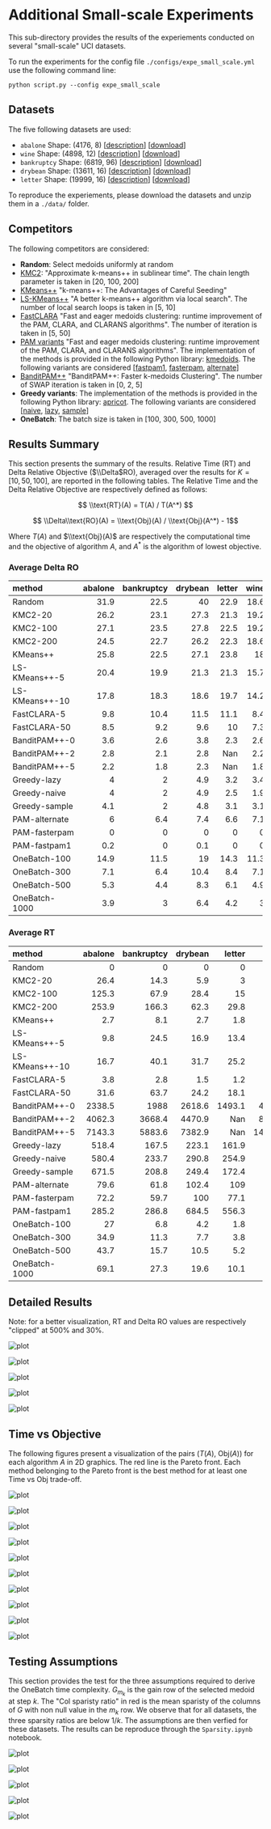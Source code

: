 # Additional Small-scale Experiments

This sub-directory provides the results of the experiements conducted on several "small-scale" UCI datasets.

To run the experiments for the config file `./configs/expe_small_scale.yml` use the following command line:
```
python script.py --config expe_small_scale
```

## Datasets

The five following datasets are used:
 - ``abalone`` Shape: (4176, 8) [[description](https://archive.ics.uci.edu/dataset/1/abalone)] [[download](https://archive.ics.uci.edu/static/public/1/abalone.zip)] 
 - ``wine`` Shape: (4898, 12) [[description](https://archive.ics.uci.edu/dataset/186/wine+quality)]  [[download](https://archive.ics.uci.edu/static/public/186/wine+quality.zip)]
 - ``bankruptcy`` Shape: (6819, 96) [[description](https://archive.ics.uci.edu/dataset/572/taiwanese+bankruptcy+prediction)] [[download](https://archive.ics.uci.edu/static/public/572/taiwanese+bankruptcy+prediction.zip)]
 - ``drybean`` Shape: (13611, 16) [[description](https://archive.ics.uci.edu/dataset/602/dry+bean+dataset)] [[download](https://archive.ics.uci.edu/static/public/602/dry+bean+dataset.zip)]
 - ``letter`` Shape: (19999, 16) [[description](https://archive.ics.uci.edu/dataset/59/letter+recognition)] [[download](https://archive.ics.uci.edu/static/public/59/letter+recognition.zip)]

To reproduce the experiements, please download the datasets and unzip them in a ``./data/`` folder.

## Competitors

The following competitors are considered:
 - **Random**: Select medoids uniformly at random
 - [KMC2](https://ojs.aaai.org/index.php/AAAI/article/view/10259/10118): "Approximate k-means++ in sublinear time". The chain length parameter is taken in [20, 100, 200]
 - [KMeans++](https://theory.stanford.edu/~sergei/papers/kMeansPP-soda.pdf) "k-means++: The Advantages of Careful Seeding"
 - [LS-KMeans++](https://proceedings.mlr.press/v97/lattanzi19a/lattanzi19a.pdf) "A better k-means++ algorithm via local search". The number of local search loops is taken in [5, 10]
 - [FastCLARA](https://www.sciencedirect.com/science/article/pii/S0306437921000557) "Fast and eager medoids clustering: runtime improvement of the PAM, CLARA, and CLARANS algorithms". The number of iteration is taken in [5, 50]
 - [PAM variants](https://www.sciencedirect.com/science/article/pii/S0306437921000557) "Fast and eager medoids clustering: runtime improvement of the PAM, CLARA, and CLARANS algorithms". The implementation of the methods is provided in the following Python library: [kmedoids](https://github.com/kno10/python-kmedoids). The following variants are considered [[fastpam1](https://python-kmedoids.readthedocs.io/en/latest/#fastpam1), [fasterpam](https://python-kmedoids.readthedocs.io/en/latest/#fasterpam), [alternate](https://python-kmedoids.readthedocs.io/en/latest/#alternating-k-medoids-k-means-style)]
 - [BanditPAM++](https://arxiv.org/abs/2310.18844) "BanditPAM++: Faster k-medoids Clustering". The number of SWAP iteration is taken in [0, 2, 5]
 - **Greedy variants**: The implementation of the methods is provided in the following Python library: [apricot](https://github.com/jmschrei/apricot). The following variants are considered [[naive](https://apricot-select.readthedocs.io/en/latest/optimizers/naive.html), [lazy](https://apricot-select.readthedocs.io/en/latest/optimizers/lazy.html), [sample](https://apricot-select.readthedocs.io/en/latest/optimizers/sample.html)]
 - **OneBatch**: The batch size is taken in [100, 300, 500, 1000]

## Results Summary

This section presents the summary of the results. Relative Time (RT) and Delta Relative Objective ($\\Delta$RO), averaged over the results for $K = [10, 50, 100]$, are reported in the following tables. The Relative Time and the Delta Relative Objective are respectively defined as follows:

$$ \\text{RT}(A) = T(A) / T(A^*) $$

$$ \\Delta\\text{RO}(A) = \\text{Obj}(A) / \\text{Obj}(A^*) - 1$$

Where $T(A)$ and $\\text{Obj}(A)$ are respectively the computational time and the objective of algorithm $A$, and $A^*$ is the algorithm of lowest objective.

### Average Delta RO
| method         |   abalone |   bankruptcy |   drybean |   letter |   wine |
|:---------------|----------:|-------------:|----------:|---------:|-------:|
| Random         |      31.9 |         22.5 |      40   |     22.9 |   18.6 |
| KMC2-20        |      26.2 |         23.1 |      27.3 |     21.3 |   19.2 |
| KMC2-100       |      27.1 |         23.5 |      27.8 |     22.5 |   19.2 |
| KMC2-200       |      24.5 |         22.7 |      26.2 |     22.3 |   18.6 |
| KMeans++       |      25.8 |         22.5 |      27.1 |     23.8 |   18   |
| LS-KMeans++-5  |      20.4 |         19.9 |      21.3 |     21.3 |   15.7 |
| LS-KMeans++-10 |      17.8 |         18.3 |      18.6 |     19.7 |   14.2 |
| FastCLARA-5    |       9.8 |         10.4 |      11.5 |     11.1 |    8.4 |
| FastCLARA-50   |       8.5 |          9.2 |       9.6 |     10   |    7.3 |
| BanditPAM++-0  |       3.6 |          2.6 |       3.8 |      2.3 |    2.6 |
| BanditPAM++-2  |       2.8 |          2.1 |       2.8 |    Nan   |    2.2 |
| BanditPAM++-5  |       2.2 |          1.8 |       2.3 |    Nan   |    1.8 |
| Greedy-lazy    |       4   |          2   |       4.9 |      3.2 |    3.4 |
| Greedy-naive   |       4   |          2   |       4.9 |      2.5 |    1.9 |
| Greedy-sample  |       4.1 |          2   |       4.8 |      3.1 |    3.1 |
| PAM-alternate  |       6   |          6.4 |       7.4 |      6.6 |    7.1 |
| PAM-fasterpam  |       0   |          0   |       0   |      0   |    0   |
| PAM-fastpam1   |       0.2 |          0   |       0.1 |      0   |    0   |
| OneBatch-100   |      14.9 |         11.5 |      19   |     14.3 |   11.3 |
| OneBatch-300   |       7.1 |          6.4 |      10.4 |      8.4 |    7.1 |
| OneBatch-500   |       5.3 |          4.4 |       8.3 |      6.1 |    4.9 |
| OneBatch-1000  |       3.9 |          3   |       6.4 |      4.2 |    3   |

### Average RT
| method         |   abalone |   bankruptcy |   drybean |   letter |    wine |
|:---------------|----------:|-------------:|----------:|---------:|--------:|
| Random         |       0   |          0   |       0   |      0   |     0   |
| KMC2-20        |      26.4 |         14.3 |       5.9 |      3   |    42   |
| KMC2-100       |     125.3 |         67.9 |      28.4 |     15   |   200.9 |
| KMC2-200       |     253.9 |        166.3 |      62.3 |     29.8 |   472.6 |
| KMeans++       |       2.7 |          8.1 |       2.7 |      1.8 |     9.2 |
| LS-KMeans++-5  |       9.8 |         24.5 |      16.9 |     13.4 |    37   |
| LS-KMeans++-10 |      16.7 |         40.1 |      31.7 |     25.2 |    64.6 |
| FastCLARA-5    |       3.8 |          2.8 |       1.5 |      1.2 |     5.5 |
| FastCLARA-50   |      31.6 |         63.7 |      24.2 |     18.1 |    73.3 |
| BanditPAM++-0  |    2338.5 |       1988   |    2618.6 |   1493.1 |  4331.7 |
| BanditPAM++-2  |    4062.3 |       3668.4 |    4470.9 |    Nan   |  8777.9 |
| BanditPAM++-5  |    7143.3 |       5883.6 |    7382.9 |    Nan   | 14487.7 |
| Greedy-lazy    |     518.4 |        167.5 |     223.1 |    161.9 |   597.8 |
| Greedy-naive   |     580.4 |        233.7 |     290.8 |    254.9 |   635.4 |
| Greedy-sample  |     671.5 |        208.8 |     249.4 |    172.4 |   679.4 |
| PAM-alternate  |      79.6 |         61.8 |     102.4 |    109   |   136.6 |
| PAM-fasterpam  |      72.2 |         59.7 |     100   |     77.1 |   100   |
| PAM-fastpam1   |     285.2 |        286.8 |     684.5 |    556.3 |   442   |
| OneBatch-100   |      27   |          6.8 |       4.2 |      1.8 |    25.1 |
| OneBatch-300   |      34.9 |         11.3 |       7.7 |      3.8 |    32.9 |
| OneBatch-500   |      43.7 |         15.7 |      10.5 |      5.2 |    42   |
| OneBatch-1000  |      69.1 |         27.3 |      19.6 |     10.1 |    66.3 |

## Detailed Results

Note: for a better visualization, RT and Delta RO values are respectively "clipped" at 500% and 30%.

![plot](/figures/abalone_rt_ro.png)

![plot](/figures/wine_rt_ro.png)

![plot](/figures/bankruptcy_rt_ro.png)

![plot](/figures/drybean_rt_ro.png)

![plot](/figures/letter_rt_ro.png)

## Time vs Objective

The following figures present a visualization of the pairs ($T(A)$, Obj($A$)) for each algorithm $A$ in 2D graphics. The red line is the Pareto front. Each method belonging to the Pareto front is the best method for at least one Time vs Obj trade-off.

![plot](/figures/abalone_10_time_vs_obj.png) 

![plot](/figures/abalone_100_time_vs_obj.png)

![plot](/figures/wine_10_time_vs_obj.png) 

![plot](/figures/wine_100_time_vs_obj.png)

![plot](/figures/bankruptcy_10_time_vs_obj.png) 

![plot](/figures/bankruptcy_100_time_vs_obj.png)

![plot](/figures/drybean_10_time_vs_obj.png) 

![plot](/figures/drybean_100_time_vs_obj.png)

![plot](/figures/letter_10_time_vs_obj.png) 

![plot](/figures/letter_100_time_vs_obj.png)


## Testing Assumptions

This section provides the test for the three assumptions required to derive the OneBatch time complexity. $G_{m_k}$ is the gain row of the selected medoid at step $k$. The "Col sparisty ratio" in red is the mean sparisty of the columns of $G$ with non null value in the $m_k$ row. We observe that for all datasets, the three sparsity ratios are below $1/k$. The assumptions are then verfied for these datasets. The results can be reproduce through the ``Sparsity.ipynb`` notebook.

![plot](/figures/sparsity_abalone.png) 

![plot](/figures/sparsity_wine.png) 

![plot](/figures/sparsity_bankruptcy.png) 

![plot](/figures/sparsity_drybean.png) 

![plot](/figures/sparsity_letter.png) 
